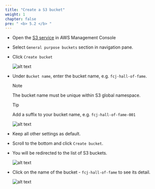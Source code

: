 ```yaml
---
title: "Create a S3 bucket"
weight: 1
chapter: false
pre: " <b> 5.2 </b> "
---
```


- Open the [S3 service](https://ap-southeast-1.console.aws.amazon.com/s3/get-started?region=ap-southeast-1&bucketType=general) in AWS Management Console
- Select `General purpose buckets` section in navigation pane.
- Click `Create bucket`

  ![alt text](/images/workshop-3/s3--list-buckets.png)

- Under `Bucket name`, enter the bucket name, e.g. `fcj-hall-of-fame`.

  > [!NOTE]
  > The bucket name must be unique within S3 global namespace.

  > [!TIP]
  > Add a suffix to your bucket name, e.g. `fcj-hall-of-fame-001`

  ![alt text](/images/workshop-3/s3--create-bucket.png)

- Keep all other settings as default.
- Scroll to the bottom and click `Create bucket`.

- You will be redirected to the list of S3 buckets.

  ![alt text](/images/workshop-3/s3--create-bucket--bucket-created.jpg)

- Click on the name of the bucket - `fcj-hall-of-fame` to see its detail.

  ![alt text](/images/workshop-3/s3--create-bucket--bucket-detail.jpg)
